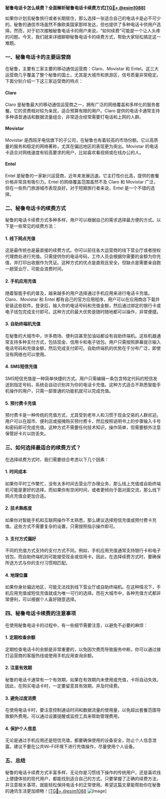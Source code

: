 **秘鲁电话卡怎么续费？全面解析秘鲁电话卡续费方式[[TG💪+ @esim1088](https://t.me/s/esim1088)]**

如果你计划去秘鲁旅行或者长期居住，那么选择一张适合自己的电话卡是必不可少的。秘鲁的通信市场虽然不像欧美国家那样发达，但也提供了多种电话卡供用户选择。然而，对于初次接触秘鲁电话卡的用户来说，“如何续费”可能是一个让人头疼的问题。今天，我们就来详细聊聊秘鲁电话卡的续费方式，帮助大家轻松搞定这一难题。

### 一、秘鲁电话卡的主要运营商

在秘鲁，主要有三家主要的移动通信运营商：Claro、Movistar 和 Entel。这三大运营商几乎覆盖了整个秘鲁的国土，尤其是大城市和旅游区，信号质量非常稳定。下面分别介绍一下这三家运营商的特点：

#### Claro
Claro 是秘鲁最大的移动通信运营商之一，拥有广泛的网络覆盖和多样化的服务套餐。它的资费相对较为亲民，适合预算有限的用户。Claro 提供的电话卡通常支持多种语音通话和数据流量组合，非常适合经常需要打电话和上网的人群。

#### Movistar
Movistar 是西班牙电信旗下的子公司，在秘鲁也有着较高的市场份额。它以高质量的服务和稳定的网络著称，尤其在偏远地区的表现更为突出。Movistar 的电话卡适合对网络速度有较高要求的用户，比如喜欢看视频或在线办公的人。

#### Entel
Entel 是秘鲁的一家新兴运营商，近年来发展迅速。它主打性价比高，提供的套餐价格非常具有吸引力。Entel 的网络覆盖范围虽然不及 Claro 和 Movistar 广泛，但在一些热门旅游城市表现良好。对于短期旅行者来说，Entel 是一个不错的选择。

### 二、秘鲁电话卡的续费方式

秘鲁的电话卡续费方式多种多样，用户可以根据自己的需求选择最方便的方式。以下是一些常见的续费方法：

#### 1. 线下网点充值
这是最传统也是最直接的续费方式。你可以前往各大运营商的线下营业厅或者授权代理商处进行充值。只需提供你的电话号码，工作人员会根据你需要的金额为你充值，并打印出收据作为凭证。这种方式的优点是直观且安全，但缺点是需要亲自跑一趟营业厅，可能会浪费时间。

#### 2. 手机应用充值
随着智能手机的普及，越来越多的用户选择通过手机应用来进行电话卡充值。Claro、Movistar 和 Entel 都有自己的官方应用程序，用户可以在应用商店下载并安装这些软件。登录后，输入你的电话号码和充值金额，然后通过绑定的银行卡或电子钱包完成支付即可。这种方式的最大优势是随时随地都可以操作，非常便捷。

#### 3. 自助终端机充值
在秘鲁的大城市中，许多商场、便利店甚至加油站都设有自助终端机。这些机器通常支持多种支付方式，包括现金、信用卡和电子钱包。用户只需按照屏幕提示输入电话号码和充值金额，然后完成支付即可。自助终端机的优势在于分布广泛，即使没有网络也可以使用。

#### 4. SMS短信充值
SMS短信充值是一种简单快捷的方式。用户只需编辑一条包含特定代码的短信发送到指定号码，系统会自动识别并为你的电话卡充值。这种方式适合不熟悉智能手机操作的用户，只需一部普通的功能机就可以完成充值。

#### 5. 预付费卡充值
预付费卡是一种传统的充值方式，尤其受到老年人和习惯于现金交易的人群欢迎。用户可以在超市、便利店或报摊购买预付费卡，然后按照说明书上的步骤输入卡号和密码即可完成充值。这种方式不需要任何技术知识，操作简单，但需要额外注意保管好卡片以防丢失。

### 三、如何选择最适合的续费方式？

在选择续费方式时，我们需要综合考虑以下几个因素：

#### 1. 时间成本
如果你平时工作繁忙，没有太多时间去营业厅办理业务，那么线上充值或自助终端机可能是更好的选择。而如果你有空闲时间，或者更倾向于面对面交流，那么线下网点充值会更加合适。

#### 2. 技术熟练度
如果你对智能手机和互联网操作不太熟悉，那么建议选择短信充值或预付费卡充值。这些方式不需要复杂的设置，只需按照指示操作即可。

#### 3. 支付方式偏好
不同的充值方式支持的支付方式不同。例如，手机应用充值通常支持银行卡和电子钱包，而自助终端机则可能接受现金或信用卡。因此，在选择续费方式时，要确保所选方式与你的支付习惯相匹配。

#### 4. 地理位置
如果你身处偏远地区，可能无法找到线下营业厅或自助终端机。在这种情况下，手机应用充值或短信充值就成为唯一可行的选择。而在大城市中，各种充值方式都非常便利，可以根据个人喜好随意选择。

### 四、秘鲁电话卡续费的注意事项

在使用秘鲁电话卡的过程中，有一些细节需要注意，以避免不必要的麻烦：

#### 1. 定期检查余额
定期检查电话卡的余额是非常重要的，以免因欠费而导致服务中断。你可以通过拨打运营商的客服热线或使用手机应用查询余额。

#### 2. 注意有效期
秘鲁的电话卡通常有一个有效期，如果在有效期内未使用或充值，卡将自动失效。因此，在购买电话卡时，一定要留意其有效期，并及时续费。

#### 3. 避免过度消费
在使用电话卡时，要注意控制通话时间和数据流量的使用量，以免超出套餐范围导致额外费用。可以通过设置提醒或监控工具来帮助管理费用。

#### 4. 保护个人信息
无论是通过手机应用还是短信充值，都要确保使用的设备安全，防止个人信息泄露。建议不要在公共Wi-Fi环境下进行充值操作，尽量使用个人设备。

### 五、总结

秘鲁的电话卡续费方式丰富多样，无论你是习惯线下操作的传统用户，还是喜欢线上便捷体验的现代用户，都能找到适合自己的方式。只要掌握了正确的续费方法，并注意相关事项，就能轻松保持电话卡的正常使用。希望这篇文章能帮助你在秘鲁的通讯生活更加顺畅！[[TG💪+ @esim1088](https://t.me/s/esim1088) ![Image](https://i.postimg.cc/4NQfJmqS/Snipaste-2025-05-13-00-14-12.png)]